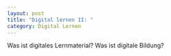 ```yaml
---
layout: post
title: "Digital lernen II: "
category: Digital Lernen
---
```

Was ist digitales Lernmaterial? Was ist digitale Bildung?